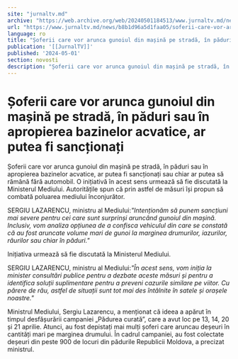 ```yaml
---
site: "jurnaltv.md"
archive: "https://web.archive.org/web/20240501184513/www.jurnaltv.md/news/b8b1d96a5d1faa05/soferii-care-vor-arunca-gunoiul-din-masina-pe-strada-in-paduri-sau-in-apropierea-bazinelor-acvatice-ar-putea-fi-sanctionati.html"
url: "https://www.jurnaltv.md/news/b8b1d96a5d1faa05/soferii-care-vor-arunca-gunoiul-din-masina-pe-strada-in-paduri-sau-in-apropierea-bazinelor-acvatice-ar-putea-fi-sanctionati.html"
language: ro
title: "Șoferii care vor arunca gunoiul din mașină pe stradă, în păduri sau în apropierea bazinelor acvatice, ar putea fi sancționați"
publication: '[[JurnalTV]]'
published: '2024-05-01'
section: novosti
description: "Șoferii care vor arunca gunoiul din mașină pe stradă, în păduri sau în apropierea bazinelor acvatice, ar putea fi sancționați sau chiar ar putea să rămână fără automobil. O inițiativă în acest sens urmează să fie discutată la Ministerul Mediului. Autoritățile spun că prin astfel de măsuri își propun să combată poluarea mediului înconjurător."
---
```


# Șoferii care vor arunca gunoiul din mașină pe stradă, în păduri sau în apropierea bazinelor acvatice, ar putea fi sancționați

Șoferii care vor arunca gunoiul din mașină pe stradă, în păduri sau în apropierea bazinelor acvatice, ar putea fi sancționați sau chiar ar putea să rămână fără automobil. O inițiativă în acest sens urmează să fie discutată la Ministerul Mediului. Autoritățile spun că prin astfel de măsuri își propun să combată poluarea mediului înconjurător.

SERGIU LAZARENCU, ministru al Mediului:*"Intenționăm să punem sancțiuni mai severe pentru cei care sunt surprinși aruncând gunoiul din mașină. Inclusiv, vom analiza opțiunea de a confisca vehiculul din care se constată că au fost aruncate volume mari de gunoi la marginea drumurilor, iazurilor, râurilor sau chiar în păduri."*

Inițiativa urmează să fie discutată la Ministerul Mediului.

SERGIU LAZARENCU, ministru al Mediului:*"În acest sens, vom iniția la minister consultări publice pentru a dezbate aceste măsuri și pentru a identifica soluții suplimentare pentru a preveni cazurile similare pe viitor. Cu părere de rău, astfel de situații sunt tot mai des întâlnite în satele și orașele noastre."*

Ministrul Mediului, Sergiu Lazarencu, a menționat că ideea a apărut în timpul desfășurării campaniei „Pădurea curată”, care a avut loc pe 13, 14, 20 și 21 aprilie. Atunci, au fost depistați mai mulți șoferi care aruncau deșeuri în cantități mari pe marginea drumului. În cadrul campaniei, au fost colectate deșeuri din peste 900 de locuri din pădurile Republicii Moldova, a precizat ministrul.